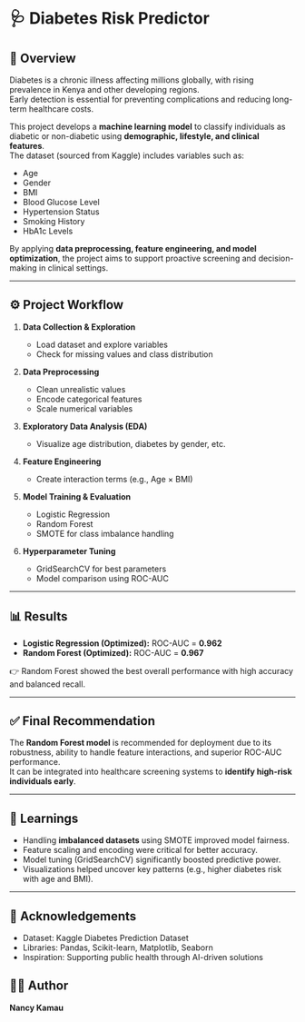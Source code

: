 # 🩺 Diabetes Risk Predictor

## 📌 Overview
Diabetes is a chronic illness affecting millions globally, with rising prevalence in Kenya and other developing regions.  
Early detection is essential for preventing complications and reducing long-term healthcare costs.  

This project develops a **machine learning model** to classify individuals as diabetic or non-diabetic using **demographic, lifestyle, and clinical features**.  
The dataset (sourced from Kaggle) includes variables such as:
- Age  
- Gender  
- BMI  
- Blood Glucose Level  
- Hypertension Status  
- Smoking History  
- HbA1c Levels  

By applying **data preprocessing, feature engineering, and model optimization**, the project aims to support proactive screening and decision-making in clinical settings.

---

## ⚙️ Project Workflow
1. **Data Collection & Exploration**  
   - Load dataset and explore variables  
   - Check for missing values and class distribution  

2. **Data Preprocessing**  
   - Clean unrealistic values  
   - Encode categorical features  
   - Scale numerical variables  

3. **Exploratory Data Analysis (EDA)**  
   - Visualize age distribution, diabetes by gender, etc.  

4. **Feature Engineering**  
   - Create interaction terms (e.g., Age × BMI)  

5. **Model Training & Evaluation**  
   - Logistic Regression  
   - Random Forest  
   - SMOTE for class imbalance handling  

6. **Hyperparameter Tuning**  
   - GridSearchCV for best parameters  
   - Model comparison using ROC-AUC  

---

## 📊 Results
- **Logistic Regression (Optimized):** ROC-AUC = **0.962**  
- **Random Forest (Optimized):** ROC-AUC = **0.967**  

👉 Random Forest showed the best overall performance with high accuracy and balanced recall.

---

## ✅ Final Recommendation
The **Random Forest model** is recommended for deployment due to its robustness, ability to handle feature interactions, and superior ROC-AUC performance.  
It can be integrated into healthcare screening systems to **identify high-risk individuals early**.

---

## 📘 Learnings
- Handling **imbalanced datasets** using SMOTE improved model fairness.  
- Feature scaling and encoding were critical for better accuracy.  
- Model tuning (GridSearchCV) significantly boosted predictive power.  
- Visualizations helped uncover key patterns (e.g., higher diabetes risk with age and BMI).  

---

## 🙌 Acknowledgements
- Dataset: Kaggle Diabetes Prediction Dataset
- Libraries: Pandas, Scikit-learn, Matplotlib, Seaborn
- Inspiration: Supporting public health through AI-driven solutions

## 👩‍💻 Author
**Nancy Kamau**
